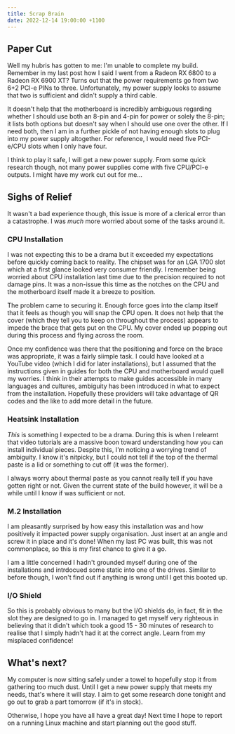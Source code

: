 ```yaml
---
title: Scrap Brain
date: 2022-12-14 19:00:00 +1100
---
```


## Paper Cut
Well my hubris has gotten to me: I'm unable to complete my build.
Remember in my last post how I said I went from a Radeon RX 6800 to a
Radeon RX 6900 XT? Turns out that the power requirements go from two
6+2 PCI-e PINs to three. Unfortunately, my power supply looks to assume
that two is sufficient and didn't supply a third cable.

It doesn't help that the motherboard is incredibly ambiguous regarding
whether I should use both an 8-pin and 4-pin for power or solely the
8-pin; it lists both options but doesn't say when I should use one over
the other. If I need both, then I am in a further pickle of not having
enough slots to plug into my power supply altogether. For reference, I
would need five PCI-e/CPU slots when I only have four.

I think to play it safe, I will get a new power supply. From some quick
research though, not many power supplies come with five CPU/PCI-e
outputs. I might have my work cut out for me...

## Sighs of Relief
It wasn't a bad experience though, this issue is more of a clerical
error than a catastrophe. I was _much_ more worried about some of the
tasks around it.

### CPU Installation
I was not expecting this to be a drama but it exceeded my expectations
before quickly coming back to reality. The chipset was for an LGA 1700
slot which at a first glance looked very consumer friendly. I remember
being worried about CPU installation last time due to the precision
required to not damage pins. It was a non-issue this time as the
notches on the CPU and the motherboard itself made it a breeze to
position.

The problem came to securing it. Enough force goes into the clamp
itself that it feels as though you will snap the CPU open. It does not
help that the cover (which they tell you to keep on throughout the
process) appears to impede the brace that gets put on the CPU. My cover
ended up popping out during this process and flying across the room.

Once my confidence was there that the positioning and force on the
brace was appropriate, it was a fairly siimple task. I could have
looked at a YouTube video (which I did for later installations), but I
assumed that the instructions given in guides for both the CPU and
motherboard would quell my worries. I think in their attempts to make
guides accessible in many languages and cultures, ambiguity has been
introduced in what to expect from the installation. Hopefully these
providers will take advantage of QR codes and the like to add more
detail in the future.

### Heatsink Installation
_This_ is something I expected to be a drama. During this is when I
relearnt that video tutorials are a massive boon toward understanding
how you can install individual pieces. Despite this, I'm noticing a
worrying trend of ambiguity. I know it's nitpicky, but I could not
tell if the top of the thermal paste is a lid or something to cut off (it was the former).

I always worry about thermal paste as you cannot really tell if you
have gotten right or not. Given the current state of the build however,
it will be a while until I know if was sufficient or not.

### M.2 Installation
I am pleasantly surprised by how easy this installation was and how
positively it impacted power supply organisation. Just insert at an
angle and screw it in place and it's done! When my last PC was built,
this was not commonplace, so this is my first chance to give it a go.

I am a little concerned I hadn't grounded myself during one of the
installations and intrdocued some static into one of the drives.
Similar to before though, I won't find out if anything is wrong until I
get this booted up.

### I/O Shield
So this is probably obvious to many but the I/O shields do, in fact,
fit in the slot they are designed to go in. I managed to get myself
very righteous in believing that it didn't which took a good 15 - 30
minutes of research to realise that I simply hadn't had it at the
correct angle. Learn from my misplaced confidence!

## What's next?
My computer is now sitting safely under a towel to hopefully stop it
from gathering too much dust. Until I get a new power supply that meets
my needs, that's where it will stay. I aim to get some research done
tonight and go out to grab a part tomorrow (if it's in stock).

Otherwise, I hope you have all have a great day! Next time I hope to
report on a running Linux machine and start planning out the good
stuff.
